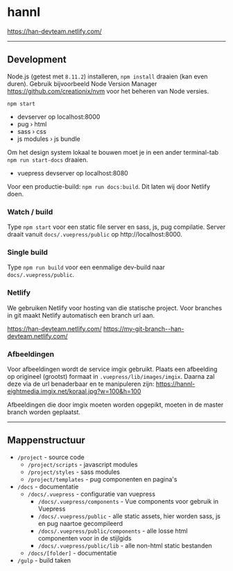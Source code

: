 ﻿# hannl

https://han-devteam.netlify.com/

---

## Development
Node.js (getest met `8.11.2`) installeren, `npm install` draaien (kan even duren). Gebruik bijvoorbeeld Node Version Manager https://github.com/creationix/nvm voor het beheren van Node versies. 

`npm start`
* devserver op localhost:8000
* pug › html
* sass › css
* js modules › js bundle

Om het design system lokaal te bouwen moet je in een ander terminal-tab `npm run start-docs` draaien. 
* vuepress devserver op localhost:8080

Voor een productie-build: `npm run docs:build`. Dit laten wij door Netlify doen.

### Watch / build
Type `npm start` voor een static file server en sass, js, pug compilatie. Server draait vanuit `docs/.vuepress/public` op http://localhost:8000.

### Single build
Type `npm run build` voor een eenmalige dev-build naar `docs/.vuepress/public`.

### Netlify
We gebruiken Netlify voor hosting van die statische project. Voor branches in git maakt Netlify automatisch een  branch url aan.

https://han-devteam.netlify.com/
https://my-git-branch--han-devteam.netlify.com/

### Afbeeldingen
Voor afbeeldingen wordt de service imgix gebruikt. Plaats een afbeelding op origineel (grootst) formaat in `.vuepress/lib/images/imgix`. Daarna zal deze via de url benaderbaar en te manipuleren zijn: https://hannl-eightmedia.imgix.net/koraal.jpg?w=100&h=100

Afbeeldingen die door imgix moeten worden opgepikt, moeten in de master branch worden geplaatst.

---

## Mappenstructuur

* `/project` - source code
  * `/project/scripts` - javascript modules
  * `/project/styles` - sass modules
  * `/project/templates` - pug componenten en pagina's
* `/docs` - documentatie
  * `/docs/.vuepress` - configuratie van vuepress
    * `/docs/.vuepress/components` - Vue components voor gebruik in Vuepress
    * `/docs/.vuepress/public` - alle static assets, hier worden sass, js en pug naartoe gecompileerd
    * `/docs/.vuepress/public/components` - alle losse html componenten voor in de stijlgids
    * `/docs/.vuepress/public/lib` - alle non-html static bestanden
  * `/docs/[folder]` - documentatie
* `/gulp` - build taken
